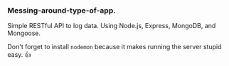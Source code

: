 ### Messing-around-type-of-app.
Simple RESTful API to log data.
Using Node.js, Express, MongoDB, and Mongoose.

Don't forget to install `nodemon` because it makes running the server stupid easy.
:+1:


